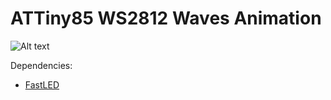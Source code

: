 # ATTiny85 WS2812 Waves Animation

![Alt text](/../media/anim.gif?raw=true "Goggles")

Dependencies:
 * [FastLED](http://fastled.io/)
